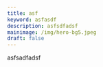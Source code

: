 ```yaml
---
title: asf
keyword: asfasdf
description: asfsdfadsf
mainimage: /img/hero-bg5.jpeg
draft: false
---
```

asfsadfadsf